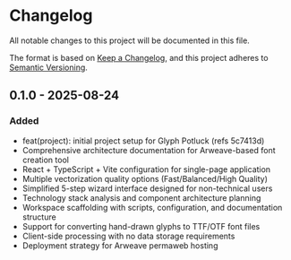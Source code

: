 # Changelog

All notable changes to this project will be documented in this file.

The format is based on [Keep a Changelog](https://keepachangelog.com/en/1.0.0/),
and this project adheres to [Semantic Versioning](https://semver.org/spec/v2.0.0.html).

## 0.1.0 - 2025-08-24

### Added
- feat(project): initial project setup for Glyph Potluck (refs 5c7413d)
- Comprehensive architecture documentation for Arweave-based font creation tool
- React + TypeScript + Vite configuration for single-page application
- Multiple vectorization quality options (Fast/Balanced/High Quality)
- Simplified 5-step wizard interface designed for non-technical users
- Technology stack analysis and component architecture planning
- Workspace scaffolding with scripts, configuration, and documentation structure
- Support for converting hand-drawn glyphs to TTF/OTF font files
- Client-side processing with no data storage requirements
- Deployment strategy for Arweave permaweb hosting
